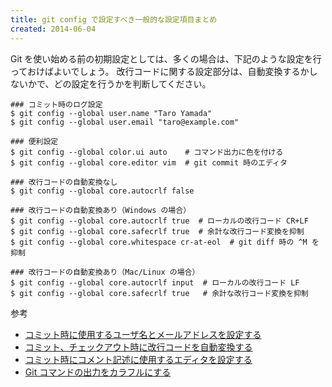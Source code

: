 ```yaml
---
title: git config で設定すべき一般的な設定項目まとめ
created: 2014-06-04
---
```


Git を使い始める前の初期設定としては、多くの場合は、下記のような設定を行っておけばよいでしょう。
改行コードに関する設定部分は、自動変換するかしないかで、どの設定を行うかを判断してください。

~~~
### コミット時のログ設定
$ git config --global user.name "Taro Yamada"
$ git config --global user.email "taro@example.com"

### 便利設定
$ git config --global color.ui auto    # コマンド出力に色を付ける
$ git config --global core.editor vim  # git commit 時のエディタ

### 改行コードの自動変換なし
$ git config --global core.autocrlf false

### 改行コードの自動変換あり（Windows の場合）
$ git config --global core.autocrlf true  # ローカルの改行コード CR+LF
$ git config --global core.safecrlf true  # 余計な改行コード変換を抑制
$ git config --global core.whitespace cr-at-eol  # git diff 時の ^M を抑制

### 改行コードの自動変換あり（Mac/Linux の場合）
$ git config --global core.autocrlf input  # ローカルの改行コード LF
$ git config --global core.safecrlf true   # 余計な改行コード変換を抑制
~~~


参考

* [コミット時に使用するユーザ名とメールアドレスを設定する](./user.html)
* [コミット、チェックアウト時に改行コードを自動変換する](./autocrlf.html)
* [コミット時にコメント記述に使用するエディタを設定する](./editor.html)
* [Git コマンドの出力をカラフルにする](./color.html)

